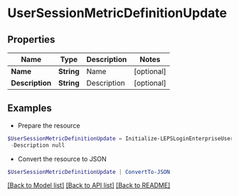 # UserSessionMetricDefinitionUpdate
## Properties

Name | Type | Description | Notes
------------ | ------------- | ------------- | -------------
**Name** | **String** | Name | [optional] 
**Description** | **String** | Description | [optional] 

## Examples

- Prepare the resource
```powershell
$UserSessionMetricDefinitionUpdate = Initialize-LEPSLoginEnterpriseUserSessionMetricDefinitionUpdate  -Name null `
 -Description null
```

- Convert the resource to JSON
```powershell
$UserSessionMetricDefinitionUpdate | ConvertTo-JSON
```

[[Back to Model list]](../README.md#documentation-for-models) [[Back to API list]](../README.md#documentation-for-api-endpoints) [[Back to README]](../README.md)

